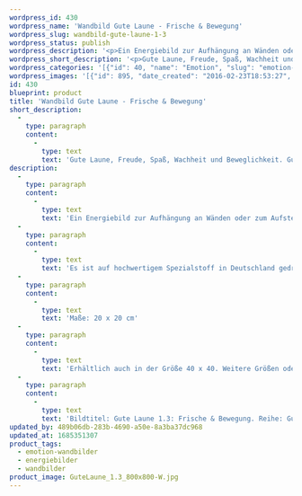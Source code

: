 ```yaml
---
wordpress_id: 430
wordpress_name: 'Wandbild Gute Laune - Frische & Bewegung'
wordpress_slug: wandbild-gute-laune-1-3
wordpress_status: publish
wordpress_description: '<p>Ein Energiebild zur Aufhängung an Wänden oder zum Aufstellen im Raum mit einem aktivierbaren Informationsfeld zu Gute Laune - Frische - Spaß - Freude - Spritzigkeit - Humor - Bewegung - Wachsein - Gut aufgelegt sein: In einem inneren Zustand von guter Stimmung und guter Laune sein. Freude, Spaß und Humor haben. Wach und frisch sein in einer Haltung von Bewegung bzw. Beweglichkeit und Spritzigkeit. Diese inneren Zustände als Ausgangspunkt dafür entwickeln, sie auch körperlich und in den eigenen Handlungen zu leben.</p><p>Es ist auf hochwertigem Spezialstoff in Deutschland gedruckt und sorgfältig in Handarbeit auf Holzkeilrahmen aufgezogen. Laut Herstellerangaben ist der farbintensive Druck 70 Jahre lichtecht, waschbar und in einem umweltorientierten Verfahren hergestellt. Der Oberstoff ist mit einer Spezialbeschichtung unterfüttert, so dass, bei Aufhängung an der Wand, der rückseitige Holzrahmen auch bei hellen Farben unsichtbar ist.</p><p>Maße: 20 x 20 cm</p><p>Erhältlich auch in der Größe 40 x 40. Weitere Größen oder andere Seitenverhältnisse, sind bis 200 cm individuell für Sie innerhalb weniger Tage herstellbar. Bitte kontaktieren Sie uns hierfür unter <a href="mailto:info@elvedenverlag.de">info@elvedenverlag.de</a>.</p><p>Bildtitel: Gute Laune 1.3: Frische &amp; Bewegung. Reihe: Gute Laune</p><p><a href="https://my.feenbaum.de/anwendung-energie-wandbilder/">Anwendungshinweise</a></p>'
wordpress_short_description: '<p>Gute Laune, Freude, Spaß, Wachheit und Beweglichkeit. Gute Laune als Basis für echte Freude</p>'
wordpress_categories: '[{"id": 40, "name": "Emotion", "slug": "emotion-wandbilder"}, {"id": 22, "name": "Energiebilder", "slug": "energiebilder"}, {"id": 24, "name": "Wandbilder", "slug": "wandbilder"}]'
wordpress_images: '[{"id": 895, "date_created": "2016-02-23T18:53:27", "date_created_gmt": "2016-02-23T16:53:27", "date_modified": "2016-02-23T18:53:27", "date_modified_gmt": "2016-02-23T16:53:27", "src": "https://my.feenbaum.de/wp-content/uploads/2016/02/GuteLaune_1.3_800x800-W.jpg", "name": "GuteLaune_1.3_800x800-W", "alt": ""}]'
id: 430
blueprint: product
title: 'Wandbild Gute Laune - Frische & Bewegung'
short_description:
  -
    type: paragraph
    content:
      -
        type: text
        text: 'Gute Laune, Freude, Spaß, Wachheit und Beweglichkeit. Gute Laune als Basis für echte Freude'
description:
  -
    type: paragraph
    content:
      -
        type: text
        text: 'Ein Energiebild zur Aufhängung an Wänden oder zum Aufstellen im Raum mit einem aktivierbaren Informationsfeld zu Gute Laune - Frische - Spaß - Freude - Spritzigkeit - Humor - Bewegung - Wachsein - Gut aufgelegt sein: In einem inneren Zustand von guter Stimmung und guter Laune sein. Freude, Spaß und Humor haben. Wach und frisch sein in einer Haltung von Bewegung bzw. Beweglichkeit und Spritzigkeit. Diese inneren Zustände als Ausgangspunkt dafür entwickeln, sie auch körperlich und in den eigenen Handlungen zu leben.'
  -
    type: paragraph
    content:
      -
        type: text
        text: 'Es ist auf hochwertigem Spezialstoff in Deutschland gedruckt und sorgfältig in Handarbeit auf Holzkeilrahmen aufgezogen. Laut Herstellerangaben ist der farbintensive Druck 70 Jahre lichtecht, waschbar und in einem umweltorientierten Verfahren hergestellt. Der Oberstoff ist mit einer Spezialbeschichtung unterfüttert, so dass, bei Aufhängung an der Wand, der rückseitige Holzrahmen auch bei hellen Farben unsichtbar ist.'
  -
    type: paragraph
    content:
      -
        type: text
        text: 'Maße: 20 x 20 cm'
  -
    type: paragraph
    content:
      -
        type: text
        text: 'Erhältlich auch in der Größe 40 x 40. Weitere Größen oder andere Seitenverhältnisse, sind bis 200 cm individuell für Sie innerhalb weniger Tage herstellbar. Bitte kontaktieren Sie uns hierfür unter info@elvedenverlag.de.'
  -
    type: paragraph
    content:
      -
        type: text
        text: 'Bildtitel: Gute Laune 1.3: Frische & Bewegung. Reihe: Gute Laune'
updated_by: 489b06db-283b-4690-a50e-8a3ba37dc968
updated_at: 1685351307
product_tags:
  - emotion-wandbilder
  - energiebilder
  - wandbilder
product_image: GuteLaune_1.3_800x800-W.jpg
---
```

